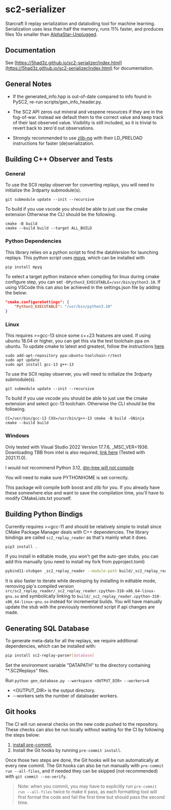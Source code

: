 # sc2-serializer

Starcraft II replay serialization and dataloding tool for machine learning. Serialization uses less than half the memory, runs 11% faster, and produces files 10x smaller than [AlphaStar-Unplugged](https://github.com/google-deepmind/alphastar/tree/main/alphastar/unplugged/data).

## Documentation

See [https://5had3z.github.io/sc2-serializer/index.html](https://5had3z.github.io/sc2-serializer/index.html) for documentation.

## General Notes

 - If the generated_info.hpp is out-of-date compared to info found in PySC2, re-run scripts/gen_info_header.py.

 - The SC2 API zeros out mineral and vespene resources if they are in the fog-of-war. Instead we default them to the correct value and keep track of their last observed value. Visibility is still included, so it is trivial to revert back to zero'd out observations.

 - Strongly recommended to use [zlib-ng](https://github.com/zlib-ng/zlib-ng) with their LD_PRELOAD instructions for faster (de)serialization.

## Building C++ Observer and Tests

### General

To use the SCII replay observer for converting replays, you will need to initialize the 3rdparty submodule(s).

```
git submodule update --init --recursive
```

To build if you use vscode you should be able to just use the cmake extension Otherwise the CLI should be the following.

```
cmake -B build
cmake --build build --target ALL_BUILD
```

### Python Dependencies

This library relies on a python script to find the dataVersion for launching replays. This python script uses [mpyq](https://github.com/eagleflo/mpyq), which can be installed with

```
pip install mpyq
```

To select a target python instance when compiling for linux during cmake configure step, you can set `-DPython3_EXECUTABLE=/usr/bin/python3.10`. If using VSCode this can also be achieved in the settings.json file by adding the below:

```json
"cmake.configureSettings": {
    "Python3_EXECUTABLE": "/usr/bin/python3.10"
}
```

### Linux

This requires >=gcc-13 since some c++23 features are used.
If using ubuntu 18.04 or higher, you can get this via the test toolchain ppa on ubuntu. To update cmake to latest and greatest, follow the instructions [here](https://apt.kitware.com/).

```
sudo add-apt-repository ppa:ubuntu-toolchain-r/test
sudo apt update
sudo apt install gcc-13 g++-13
```

To use the SCII replay observer, you will need to initialize the 3rdparty submodule(s).

```
git submodule update --init --recursive
```

To build if you use vscode you should be able to just use the cmake extension and select gcc-13 toolchain. Otherwise the CLI should be the following.

```
CC=/usr/bin/gcc-13 CXX=/usr/bin/g++-13 cmake -B build -GNinja
cmake --build build
```

### Windows

Only tested with Visual Studio 2022 Version 17.7.6, _MSC_VER=1936. Downloading TBB from intel is also required, [link here](https://www.intel.com/content/www/us/en/developer/articles/tool/oneapi-standalone-components.html#onetbb) (Tested with 2021.11.0).

I would not recommend Python 3.12, [dm-tree will not compile](https://github.com/google-deepmind/tree/issues/109)

You will need to make sure PYTHONHOME is set correctly.

This package will compile both boost and zlib for you. If you already have these somewhere else and want to save the compilation time, you'll have to modify CMakeLists.txt yourself.

## Building Python Bindigs

Currently requires >=gcc-11 and should be relatively simple to install since CMake Package Manager deals with C++ dependencies. The library bindings are called `sc2_replay_reader` as that's mainly what it does.
```sh
pip3 install .
```

If you install in editable mode, you won't get the auto-gen stubs, you can add this manually (you need to install my fork from pyproject.toml)
```sh
pybind11-stubgen _sc2_replay_reader --module-path build/_sc2_replay_reader.cpython-310-x86_64-linux-gnu.so -o src/sc2_replay_reader
```

It is also faster to iterate while developing by installing in editable mode, removing pip's compiled version `src/sc2_replay_reader/_sc2_replay_reader.cpython-310-x86_64-linux-gnu.so` and symbolically linking to `build/_sc2_replay_reader.cpython-310-x86_64-linux-gnu.so` instead for incremental builds. You will have manually update the stub with the previously mentioned script if api changes are made.

## Generating SQL Database

To generate meta-data for all the replays, we require additional dependencies, which can be installed with:

```bash
pip install sc2-replay-parser[database]
```

Set the environment variable "DATAPATH" to the directory containing "*.SC2Replays" files.

Run `python gen_database.py --workspace <OUTPUT_DIR> --workers=8`

- <OUTPUT_DIR> is the output directory.
- --workers sets the number of dataloader workers.


## Git hooks

The CI will run several checks on the new code pushed to the repository. These checks can also be run locally without waiting for the CI by following the steps below:

1. [install pre-commit](https://pre-commit.com/#install),
2. Install the Git hooks by running `pre-commit install`.

Once those two steps are done, the Git hooks will be run automatically at every new commit. The Git hooks can also be run manually with `pre-commit run --all-files`, and if needed they can be skipped (not recommended) with `git commit --no-verify`.

> Note: when you commit, you may have to explicitly run `pre-commit run --all-files` twice to make it pass, as each formatting tool will first format the code and fail the first time but should pass the second time.
